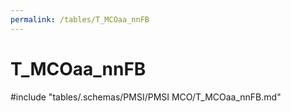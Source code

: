 ```yaml
---
permalink: /tables/T_MCOaa_nnFB
---
```

# T_MCOaa_nnFB

<!-- ATTENTION : Ne pas supprimer ou modifier la ligne ci-dessous -->
#include "tables/.schemas/PMSI/PMSI MCO/T_MCOaa_nnFB.md"
<!-- ATTENTION : Ne pas supprimer ou modifier la ligne ci-dessus -->

